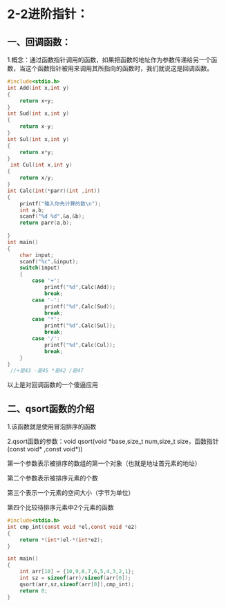 # 2-2进阶指针：

## 一、回调函数：

1.概念：通过函数指针调用的函数，如果把函数的地址作为参数传递给另一个函数，当这个函数指针被用来调用其所指向的函数时，我们就说这是回调函数。

```c
#include<stdio.h>
int Add(int x,int y)
{
	return x+y;
}
int Sud(int x,int y)
{
	return x-y;
}
int Sul(int x,int y)
{
	return x*y;
} 
 int Cul(int x,int y)
{
 	return x/y;
}
int Calc(int(*parr)(int ,int))
{
	printf("输入你先计算的数\n");
	int a,b;
	scanf("%d %d",&a,&b);
	return parr(a,b);
	 
}
int main()
{
	char input;
	scanf("%c",&input);
	switch(input)
	{
		case '+':
			printf("%d",Calc(Add));
			break;
		case '-':
			printf("%d",Calc(Sud));
			break;
		case '*':
			printf("%d",Calc(Sul));
			break;
		case '/':
			printf("%d",Calc(Cul));
			break;			
	}
} 
 //+是43 -是45 *是42 /是47 

```

以上是对回调函数的一个傻逼应用

## 二、qsort函数的介绍

1.该函数就是使用冒泡排序的函数

2.qsort函数的参数：void qsort(void *base,size_t num,size_t size，函数指针(const void\* ,const void\*))

第一个参数表示被排序的数组的第一个对象（也就是地址首元素的地址）

第二个参数表示被排序元素的个数

第三个表示一个元素的空间大小（字节为单位）

第四个比较待排序元素中2个元素的函数

```c
#include<stdio.h>
int cmp_int(const void *el,const void *e2)
{
	return *(int*)el-*(int*e2);
}

int main()
{
	int arr[10] = {10,9,8,7,6,5,4,3,2,1};
	int sz = sizeof(arr)/sizeof(arr[0]);
	qsort(arr,sz,sizeof(arr[0]),cmp_int);
	return 0;
}
```

